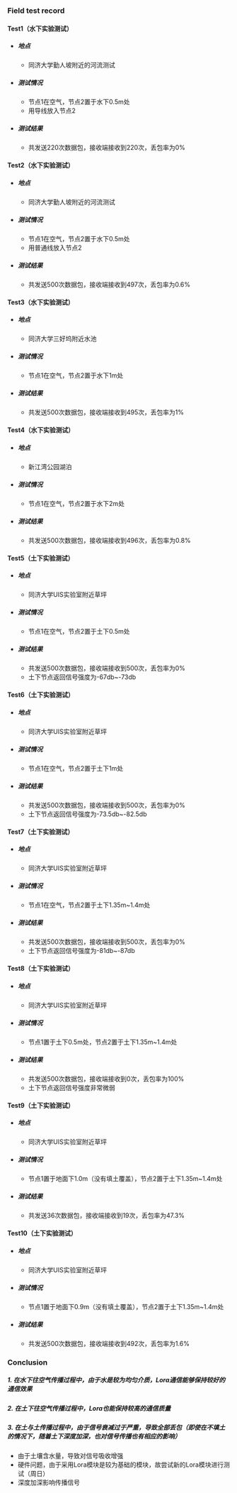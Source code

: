 ### Field test record

#### Test1（水下实验测试）

* ##### 地点

  * 同济大学勤人坡附近的河流测试
* ##### 测试情况

  * 节点1在空气，节点2置于水下0.5m处
  * 用导线放入节点2
* ##### 测试结果

  * 共发送220次数据包，接收端接收到220次，丢包率为0%

#### Test2（水下实验测试）

* ##### 地点

  * 同济大学勤人坡附近的河流测试
* ##### 测试情况

  * 节点1在空气，节点2置于水下0.5m处
  * 用普通线放入节点2
* ##### 测试结果

  * 共发送500次数据包，接收端接收到497次，丢包率为0.6%

#### Test3（水下实验测试）

* ##### 地点

  * 同济大学三好坞附近水池
* ##### 测试情况

  * 节点1在空气，节点2置于水下1m处
* ##### 测试结果

  * 共发送500次数据包，接收端接收到495次，丢包率为1%

#### Test4（水下实验测试）

* ##### 地点

  * 新江湾公园湖泊
* ##### 测试情况

  * 节点1在空气，节点2置于水下2m处
* ##### 测试结果

  * 共发送500次数据包，接收端接收到496次，丢包率为0.8%

#### Test5（土下实验测试）

* ##### 地点

  * 同济大学UIS实验室附近草坪
* ##### 测试情况

  * 节点1在空气，节点2置于土下0.5m处
* ##### 测试结果

  * 共发送500次数据包，接收端接收到500次，丢包率为0%
  * 土下节点返回信号强度为-67db~-73db

#### Test6（土下实验测试）

* ##### 地点

  * 同济大学UIS实验室附近草坪
* ##### 测试情况

  * 节点1在空气，节点2置于土下1m处
* ##### 测试结果

  * 共发送500次数据包，接收端接收到500次，丢包率为0%
  * 土下节点返回信号强度为-73.5db~-82.5db

#### Test7（土下实验测试）

* ##### 地点

  * 同济大学UIS实验室附近草坪
* ##### 测试情况

  * 节点1在空气，节点2置于土下1.35m~1.4m处
* ##### 测试结果

  * 共发送500次数据包，接收端接收到500次，丢包率为0%
  * 土下节点返回信号强度为-81db~-87db

#### Test8（土下实验测试）

* ##### 地点

  * 同济大学UIS实验室附近草坪
* ##### 测试情况

  * 节点1置于土下0.5m处，节点2置于土下1.35m~1.4m处
* ##### 测试结果

  * 共发送500次数据包，接收端接收到0次，丢包率为100%
  * 土下节点返回信号强度非常微弱

#### Test9（土下实验测试）

* ##### 地点

  * 同济大学UIS实验室附近草坪
* ##### 测试情况

  * 节点1置于地面下1.0m（没有填土覆盖），节点2置于土下1.35m~1.4m处
* ##### 测试结果

  * 共发送36次数据包，接收端接收到19次，丢包率为47.3%

#### Test10（土下实验测试）

* ##### 地点

  * 同济大学UIS实验室附近草坪
* ##### 测试情况

  * 节点1置于地面下0.9m（没有填土覆盖），节点2置于土下1.35m~1.4m处
* ##### 测试结果

  * 共发送500次数据包，接收端接收到492次，丢包率为1.6%

### Conclusion

##### 1. 在水下往空气传播过程中，由于水是较为均匀介质，Lora通信能够保持较好的通信效果

##### 2. 在土下往空气传播过程中，Lora也能保持较高的通信质量

##### 3. 在土与土传播过程中，由于信号衰减过于严重，导致全部丢包（即使在不填土的情况下，随着土下深度加深，也对信号传播也有相应的影响）

* 由于土壤含水量，导致对信号吸收增强
* 硬件问题，由于采用Lora模块是较为基础的模块，故尝试新的Lora模块进行测试（周日）
* 深度加深影响传播信号



